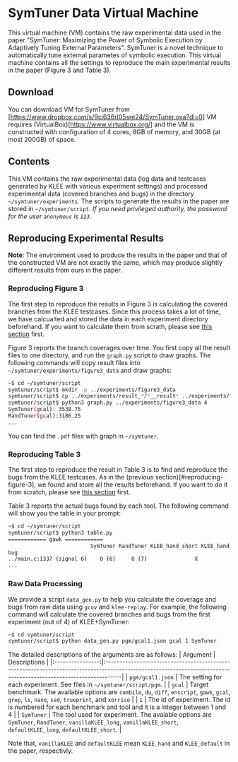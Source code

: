 # SymTuner Data Virtual Machine
This virtual machine (VM) contains the raw experimental data used in the paper "SymTuner: Maximizing the Power of Symbolic Execution by Adaptively Tuning External Parameters". 
SymTuner is a novel technique to automatically tune external parametes of symbolic execution.
This virtual machine contains all the settings to reproduce the main experimental results in the paper (Figure 3 and Table 3).

## Download
You can download VM for SymTuner from [https://www.dropbox.com/s/9ci636rl05sre24/SymTuner.ova?dl=0]
VM requires (VirtualBox)[https://www.virtualbox.org/] and the VM is constructed with configuration of 4 cores, 8GB of memory, and 30GB (at most 200GB) of space.

## Contents
This VM contains the raw experimental data (log data and testcases generated by KLEE with various experiment settings) and processed experimental data (covered branches and bugs) in the directory `~/symtuner/experiments`.
The scripts to generate the results in the paper are stored in `~/symtuner/script`.
*If you need privileged authority, the password for the user `anonymous` is `123`.*

## Reproducing Experimental Results
**Note**: The environment used to produce the results in the paper and that of the constructed VM are not exactly the same, which may produce slightly different results from ours in the paper.

### Reproducing Figure 3
The first step to reproduce the results in Figure 3 is calculating the covered branches from the KLEE testcases.
Since this process takes a lot of time, we have calcualted and stored the data in each experiment directory beforehand.
If you want to calculate them from scrath, please see [this section](#raw-data-processing) first.

Figure 3 reports the branch coverages over time.
You first copy all the result files to one directory, and run the `graph.py` script to draw graphs.
The following commands will copy result files into `~/symtuner/experiments/figure3_data` and draw graphs:
```bash
~$ cd ~/symtuner/script
symtuner/script$ mkdir -p ../experiments/figure3_data
symtuner/script$ cp ../experiments/result_*/*__result* ../experiments/figure3_data/
symtuner/script$ python3 graph.py ../experiments/figure3_data 4
SymTuner(gcal): 3538.75
RandTuner(gcal):3186.25
...
```
You can find the `.pdf` files with graph in `~/symtuner`.

### Reproducing Table 3
The first step to reproduce the result in Table 3 is to find and reproduce the bugs from the KLEE testcases.
As in the (previous section)[#reproducing-figure-3], we found and store all the results beforehand.
If you want to do it from scratch, please see [this section](#raw-data-processing) first.

Table 3 reports the actual bugs found by each tool.
The following command will show you the table in your prompt:
```bash
~$ cd ~/symtuner/script
symtuner/script$ python3 table.py
============ gawk ============
                          SymTuner RandTuner KLEE_hand_short KLEE_hand_long KLEE_default_short KLEE_default_long
bug
../main.c:1337 (signal 6)    O (6)     O (7)               X              X                  X                 X
...
```

### Raw Data Processing
We provide a script `data_gen.py` to help you calculate the coverage and bugs from raw data using `gcov` and `klee-replay`.
For example, the following command will calculate the covered branches and bugs from the first experiment (out of 4) of KLEE+SymTuner:
```bash
~$ cd symtuner/script
symtuner/script$ python data_gen.py pgm/gcal1.json gcal 1 SymTuner
```
The detailed descriptions of the arguments are as follows:
| Argument         | Descriptions                                                                                                                                                      |
|:----------------:|:------------------------------------------------------------------------------------------------------------------------------------------------------------------|
| `pgm/gcal1.json` | The setting for each experiment. See files in `~/symtuner/script/pgm`.                                                                                            |
| `gcal`           | Target benchmark. The available options are `combile`, `du`, `diff`, `enscript`, `gawk`, `gcal`, `grep`, `ls`, `nano`, `sed`, `trueprint`, and `xorriso`          |
| `1`              | The id of experiment. The id is numbered for each benchmark and tool and it is a integer between 1 and 4                                                          |
| `SymTuner`       | The tool used for experiment. The avaiable options are `SymTuner`, `RandTuner`, `vanillaKLEE_long`, `vanillaKLEE_short`, `defaultKLEE_long`, `defaultKLEE_short`. |

Note that, `vanillaKLEE` and `defaultKLEE` mean `KLEE_hand` and `KLEE_default` in the paper, respectivly.
